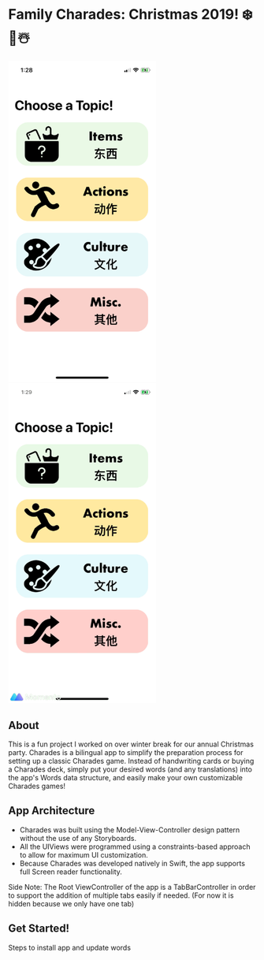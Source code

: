 # Family Charades: Christmas 2019! ❄️🎄☃️

<img src="https://github.com/wrenliang/Charades-Xmas-2019/blob/master/readme%20Assets/Home-Screen.PNG" alt="Home Screen Picture" width="300"> <img src="https://github.com/wrenliang/Charades-Xmas-2019/blob/master/readme%20Assets/Demo-Gif.GIF" alt="Demo GIF" width="300">

## About
This is a fun project I worked on over winter break for our annual Christmas party. Charades is a bilingual app to simplify the preparation process for setting up a classic Charades game. Instead of handwriting cards or buying a Charades deck, simply put your desired words (and any translations) into the app's Words data structure, and easily make your own customizable Charades games!

## App Architecture
- Charades was built using the Model-View-Controller design pattern without the use of any Storyboards.
- All the UIViews were programmed using a constraints-based approach to allow for maximum UI customization. 
- Because Charades was developed natively in Swift, the app supports full Screen reader functionality.

Side Note: The Root ViewController of the app is a TabBarController in order to support the addition of multiple tabs easily if needed. (For now it is hidden because we only have one tab)

## Get Started!

Steps to install app and update words
